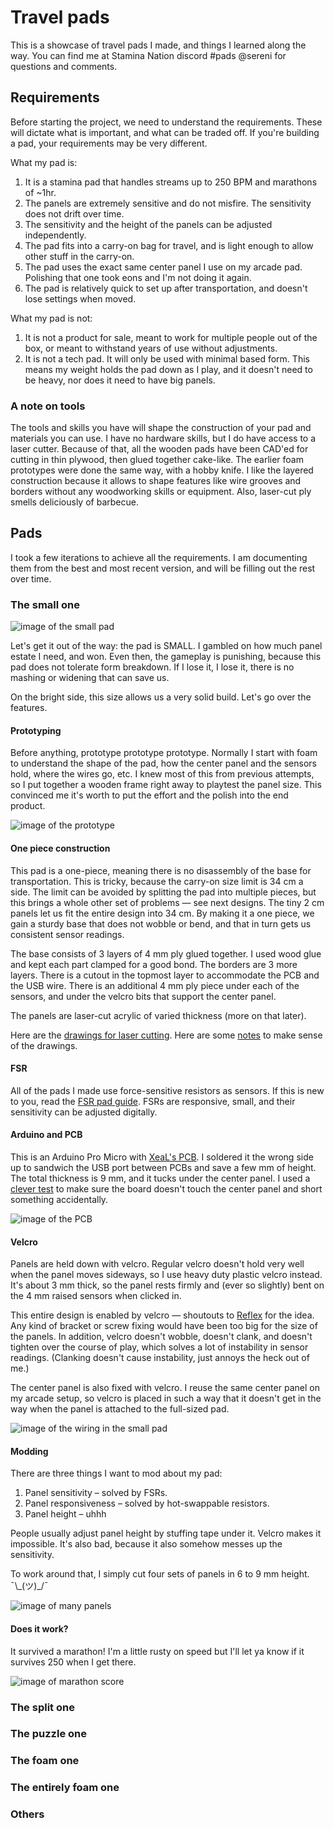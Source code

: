 # Travel pads
This is a showcase of travel pads I made, and things I learned along the way.
You can find me at Stamina Nation discord #pads @sereni for questions and comments.

## Requirements
Before starting the project, we need to understand the requirements. These will dictate what is important, and what can be traded off. If you're building a pad, your requirements may be very different.

What my pad is:
1. It is a stamina pad that handles streams up to 250 BPM and marathons of ~1hr.
1. The panels are extremely sensitive and do not misfire. The sensitivity does not drift over time.
1. The sensitivity and the height of the panels can be adjusted independently.
1. The pad fits into a carry-on bag for travel, and is light enough to allow other stuff in the carry-on.
1. The pad uses the exact same center panel I use on my arcade pad. Polishing that one took eons and I'm not doing it again.
1. The pad is relatively quick to set up after transportation, and doesn't lose settings when moved.

What my pad is not:
1. It is not a product for sale, meant to work for multiple people out of the box, or meant to withstand years of use without adjustments.
1. It is not a tech pad. It will only be used with minimal based form. This means my weight holds the pad down as I play, and it doesn't need to be heavy, nor does it need to have big panels.

### A note on tools
The tools and skills you have will shape the construction of your pad and materials you can use. I have no hardware skills, but I do have access to a laser cutter. Because of that, all the wooden pads have been CAD'ed for cutting in thin plywood, then glued together cake-like. The earlier foam prototypes were done the same way, with a hobby knife. I like the layered construction because it allows to shape features like wire grooves and borders without any woodworking skills or equipment. Also, laser-cut ply smells deliciously of barbecue.

## Pads
I took a few iterations to achieve all the requirements. I am documenting them from the best and most recent version, and will be filling out the rest over time.

### The small one
![image of the small pad](small/out.jpeg)

Let's get it out of the way: the pad is SMALL. I gambled on how much panel estate I need, and won. Even then, the gameplay is punishing, because this pad does not tolerate form breakdown. If I lose it, I lose it, there is no mashing or widening that can save us.

On the bright side, this size allows us a very solid build. Let's go over the features.

#### Prototyping
Before anything, prototype prototype prototype. Normally I start with foam to understand the shape of the pad, how the center panel and the sensors hold, where the wires go, etc. I knew most of this from previous attempts, so I put together a wooden frame right away to playtest the panel size. This convinced me it's worth to put the effort and the polish into the end product.

![image of the prototype](small/proto.jpeg)

#### One piece construction
This pad is a one-piece, meaning there is no disassembly of the base for transportation. This is tricky, because the carry-on size limit is 34 cm a side. The limit can be avoided by splitting the pad into multiple pieces, but this brings a whole other set of problems — see next designs. The tiny 2 cm panels let us fit the entire design into 34 cm. By making it a one piece, we gain a sturdy base that does not wobble or bend, and that in turn gets us consistent sensor readings.

The base consists of 3 layers of 4 mm ply glued together. I used wood glue and kept each part clamped for a good bond. The borders are 3 more layers. There is a cutout in the topmost layer to accommodate the PCB and the USB wire. There is an additional 4 mm ply piece under each of the sensors, and under the velcro bits that support the center panel.

The panels are laser-cut acrylic of varied thickness (more on that later).

Here are the [drawings for laser cutting](https://cad.onshape.com/documents/4f4f7c02e75b1c43639cfe17/w/a39e86fb38e2100b868e28ef/e/c6c7652937759c546924c0b4?renderMode=0&uiState=64ac2b52e79b6d6e9e25d7ee). Here are some [notes](small/Travel%20pad%20assembly%20readme.md) to make sense of the drawings.

#### FSR
All of the pads I made use force-sensitive resistors as sensors. If this is new to you, read the [FSR pad guide](https://sereni.github.io/fsr-pad-guide). FSRs are responsive, small, and their sensitivity can be adjusted digitally.

#### Arduino and PCB
This is an Arduino Pro Micro with [XeaL's PCB](https://github.com/alex-ong/ddr_pcb). I soldered it the wrong side up to sandwich the USB port between PCBs and save a few mm of height. The total thickness is 9 mm, and it tucks under the center panel. I used a [clever test](small/lipstick.jpeg) to make sure the board doesn't touch the center panel and short something accidentally.

![image of the PCB](small/pcb.jpeg)

#### Velcro
Panels are held down with velcro. Regular velcro doesn't hold very well when the panel moves sideways, so I use heavy duty plastic velcro instead. It's about 3 mm thick, so the panel rests firmly and (ever so slightly) bent on the 4 mm raised sensors when clicked in.

This entire design is enabled by velcro — shoutouts to [Reflex](https://reflex.dance/) for the idea. Any kind of bracket or screw fixing would have been too big for the size of the panels. In addition, velcro doesn't wobble, doesn't clank, and doesn't tighten over the course of play, which solves a lot of instability in sensor readings. (Clanking doesn't cause instability, just annoys the heck out of me.)

The center panel is also fixed with velcro. I reuse the same center panel on my arcade setup, so velcro is placed in such a way that it doesn't get in the way when the panel is attached to the full-sized pad.

![image of the wiring in the small pad](small/in.jpeg)

#### Modding
There are three things I want to mod about my pad:
1. Panel sensitivity – solved by FSRs.
2. Panel responsiveness – solved by hot-swappable resistors.
3. Panel height – uhhh

People usually adjust panel height by stuffing tape under it. Velcro makes it impossible. It's also bad, because it also somehow messes up the sensitivity.

To work around that, I simply cut four sets of panels in 6 to 9 mm height. ¯\\\_(ツ)\_/¯

![image of many panels](small/panels.jpeg)

#### Does it work?
It survived a marathon! I'm a little rusty on speed but I'll let ya know if it survives 250 when I get there.

![image of marathon score](small/score.jpeg)


### The split one

### The puzzle one

### The foam one

### The entirely foam one

### Others
